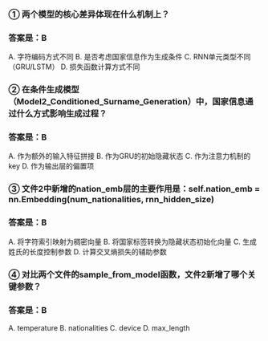 ### ① 两个模型的核心差异体现在什么机制上？ 
### 答案是：B
A. 字符编码方式不同
B. 是否考虑国家信息作为生成条件
C. RNN单元类型不同（GRU/LSTM）
D. 损失函数计算方式不同
### ② 在条件生成模型（Model2_Conditioned_Surname_Generation）中，国家信息通过什么方式影响生成过程？ 
### 答案是：B
A. 作为额外的输入特征拼接
B. 作为GRU的初始隐藏状态
C. 作为注意力机制的key
D. 作为输出层的偏置项
### ③ 文件2中新增的nation_emb层的主要作用是：self.nation_emb = nn.Embedding(num_nationalities, rnn_hidden_size) 
### 答案是：B
A. 将字符索引映射为稠密向量
B. 将国家标签转换为隐藏状态初始化向量
C. 生成姓氏的长度控制参数
D. 计算交叉熵损失的辅助参数
### ④ 对比两个文件的sample_from_model函数，文件2新增了哪个关键参数？
### 答案是：B
A. temperature
B. nationalities
C. device
D. max_length

<img src=""> 
<img src="">   
<img src="">   
